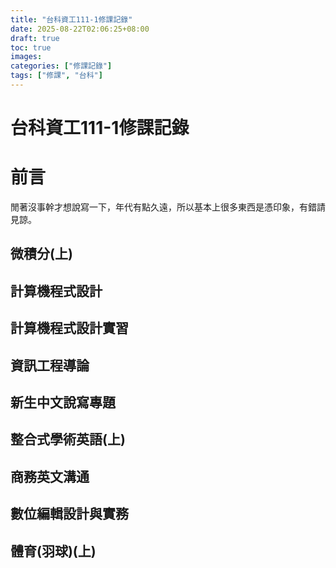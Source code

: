 ```yaml
---
title: "台科資工111-1修課記錄"
date: 2025-08-22T02:06:25+08:00
draft: true
toc: true
images:
categories: ["修課記錄"]
tags: ["修課", "台科"]
---
```

# 台科資工111-1修課記錄

# 前言
閒著沒事幹才想說寫一下，年代有點久遠，所以基本上很多東西是憑印象，有錯請見諒。

## 微積分(上)
## 計算機程式設計
## 計算機程式設計實習
## 資訊工程導論
## 新生中文說寫專題
## 整合式學術英語(上)
## 商務英文溝通
## 數位編輯設計與實務
## 體育(羽球)(上)
